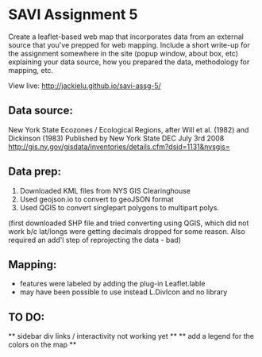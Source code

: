 SAVI Assignment 5
=================
Create a leaflet-based web map that incorporates data from an external source that you've prepped for web mapping. Include a short write-up for the assignment somewhere in the site (popup window, about box, etc) explaining your data source, how you prepared the data, methodology for mapping, etc.

View live:  http://jackielu.github.io/savi-assg-5/

Data source:
------------
New York State Ecozones / Ecological Regions, after Will et al. (1982) and Dickinson (1983)
Published by New York State DEC
July 3rd 2008
http://gis.ny.gov/gisdata/inventories/details.cfm?dsid=1131&nysgis=

Data prep:
----------
1. Downloaded KML files from NYS GIS Clearinghouse
2. Used geojson.io to convert to geoJSON format
3. Used QGIS to convert singlepart polygons to multipart polys.

(first downloaded SHP file and tried converting using QGIS, which did not work b/c lat/longs were getting decimals dropped for some reason.  Also required an add'l step of reprojecting the data - bad)


Mapping:
--------
- features were labeled by adding the plug-in Leaflet.lable 
- may have been possible to use instead L.DivIcon and no library

TO DO:
------
** sidebar div links / interactivity not working yet **
** add a legend for the colors on the map **
